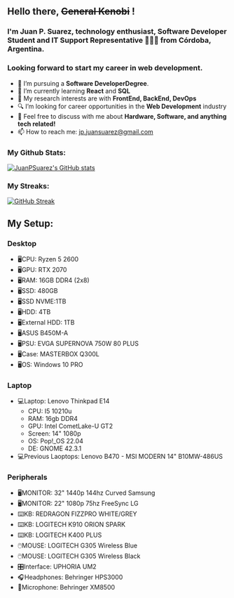 ## Hello there, <s>General Kenobi</s> !

### I'm Juan P. Suarez, technology enthusiast, Software Developer Student and IT Support Representative 👨🏻‍💻 from Córdoba, Argentina. 

### Looking forward to start my career in web development.


<!--
**JuanPSuarez/JuanPSuarez** is a ✨ _special_ ✨ repository because its `README.md` (this file) appears on your GitHub profile.

Here are some ideas to get you started:

- 🔭 I’m currently working on ...
- 🌱 I’m currently learning ...
- 👯 I’m looking to collaborate on ...
- 🤔 I’m looking for help with ...
- 💬 Ask me about ...
- 📫 How to reach me: ...
- 😄 Pronouns: ...
- ⚡ Fun fact: ...
-->



- 💼 I’m pursuing a <strong>Software DeveloperDegree</strong>.
- 🌱 I’m currently learning <strong>React</strong> and <strong>SQL</strong>
- 🤔 My research interests are with <strong>FrontEnd, BackEnd, DevOps</strong>
- 🔍 I’m looking for career opportunities in the <strong>Web Development</strong> industry
- 💬 Feel free to discuss with me about <strong>Hardware, Software, and anything tech related!</strong>
- 📫 How to reach me: jp.juansuarez@gmail.com

### My Github Stats:

[![JuanPSuarez's GitHub stats](https://github-readme-stats.vercel.app/api?username=JuanPSuarez&show_icons=true&theme=darcula)](https://github.com/JuanPSuarez/github-readme-stats)

### My Streaks:

[![GitHub Streak](https://streak-stats.demolab.com/?user=JuanPSuarez&theme=dark)](https://git.io/streak-stats)

## My Setup:

### Desktop

* 🖥️CPU: Ryzen 5 2600
* 🖥️GPU: RTX 2070
* 🖥️RAM: 16GB DDR4 (2x8)
* 🖥️SSD: 480GB
* 🖥️SSD NVME:1TB
* 🖥️HDD: 4TB
* 🖥️External HDD: 1TB
* 🖥️ASUS B450M-A
* 🖥️PSU: EVGA SUPERNOVA 750W 80 PLUS
* 🖥️Case: MASTERBOX Q300L
* 🖥️OS: Windows 10 PRO

### Laptop

* 💻Laptop: Lenovo Thinkpad E14
    - CPU: I5 10210u
    - RAM: 16gb DDR4
    - GPU: Intel CometLake-U GT2
    - Screen: 14" 1080p
    - OS: Pop!_OS 22.04
    - DE: GNOME 42.3.1
* 💻Previous Laoptops: Lenovo B470 - MSI MODERN 14" B10MW-486US

### Peripherals

* 🖥️MONITOR: 32" 1440p 144hz Curved Samsung
* 🖥️MONITOR: 22" 1080p 75hz FreeSync LG
* ⌨️KB: REDRAGON FIZZPRO WHITE/GREY
* ⌨️KB: LOGITECH K910 ORION SPARK
* ⌨️KB: LOGITECH K400 PLUS
* 🖱️MOUSE: LOGITECH G305 Wireless Blue
* 🖱️MOUSE: LOGITECH G305 Wireless Black
* 🎛️Interface: UPHORIA UM2
* 🎧Headphones: Behringer HPS3000
* 🎤Microphone: Behringer XM8500

